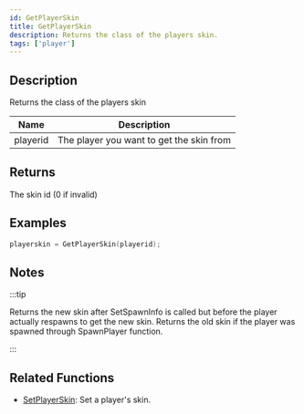 ```yaml
---
id: GetPlayerSkin
title: GetPlayerSkin
description: Returns the class of the players skin.
tags: ['player']
---
```


## Description

Returns the class of the players skin


| Name | Description |
|------|-------------|
|playerid | The player you want to get the skin from|


## Returns

The skin id (0 if invalid)


## Examples


```c
playerskin = GetPlayerSkin(playerid);
```


## Notes

:::tip


 Returns the new skin after SetSpawnInfo is called but before the player actually respawns to get the new skin.
 Returns the old skin if the player was spawned through SpawnPlayer function.

:::


## Related Functions


-  [SetPlayerSkin](../functions/SetPlayerSkin.md): Set a player's skin.